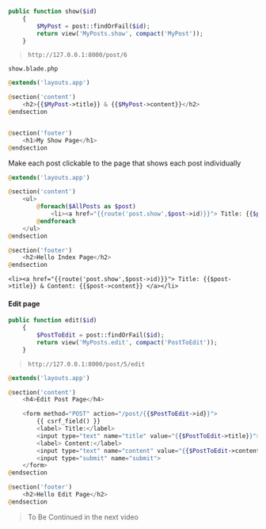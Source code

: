 ````php
public function show($id)
    {
        $MyPost = post::findOrFail($id);
        return view('MyPosts.show', compact('MyPost'));
    }
````

> `http://127.0.0.1:8000/post/6`

`show.blade.php`

````php
@extends('layouts.app')

@section('content')
    <h2>{{$MyPost->title}} & {{$MyPost->content}}</h2>
@endsection


@section('footer')
    <h1>My Show Page</h1>
@endsection
````

Make each post clickable to the page that shows each post individually

````php
@extends('layouts.app')

@section('content')
    <ul>
        @foreach($AllPosts as $post)
            <li><a href="{{route('post.show',$post->id)}}"> Title: {{$post->title}} & Content: {{$post->content}} </a></li>
        @endforeach
    </ul>
@endsection

@section('footer')
    <h2>Hello Index Page</h2>
@endsection
````

`<li><a href="{{route('post.show',$post->id)}}"> Title: {{$post->title}} & Content: {{$post->content}} </a></li>`

#### Edit page

````php
public function edit($id)
    {
        $PostToEdit = post::findOrFail($id);
        return view('MyPosts.edit', compact('PostToEdit'));
    }
````

> `http://127.0.0.1:8000/post/5/edit`

````php
@extends('layouts.app')

@section('content')
    <h4>Edit Post Page</h4>

    <form method="POST" action="/post/{{$PostToEdit->id}}">
        {{ csrf_field() }}
        <label> Title:</label>
        <input type="text" name="title" value="{{$PostToEdit->title}}">
        <label> Content:</label>
        <input type="text" name="content" value="{{$PostToEdit->content}}">
        <input type="submit" name="submit">
    </form>
@endsection

@section('footer')
    <h2>Hello Edit Page</h2>
@endsection
````

> To Be Continued in the next video